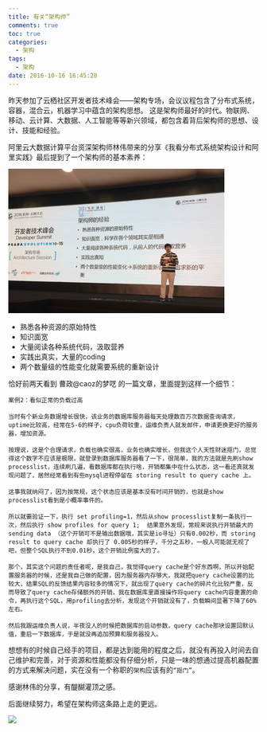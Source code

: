 ```yaml
---
title: 有关“架构师”
comments: true
toc: true
categories:
  - 架构
tags:
  - 架构
date: 2016-10-16 16:45:28
---
```

昨天参加了云栖社区开发者技术峰会——架构专场，会议议程包含了分布式系统，容器，混合云，机器学习中蕴含的架构思想。
这是架构师最好的时代。物联网、移动、云计算、大数据、人工智能等等新兴领域，都包含着背后架构师的思想、设计、技能和经验。
<!-- more -->
阿里云大数据计算平台资深架构师林伟带来的分享《我看分布式系统架构设计和阿里实践》最后提到了一个架构师的基本素养：

![](/image/2016-10-16-16-27-57.png)
* 熟悉各种资源的原始特性
* 知识面宽
* 大量阅读各种系统代码，汲取营养
* 实践出真实，大量的coding
* 两个数量级的性能变化就需要系统的重新设计

恰好前两天看到 曹政@caoz的梦呓 的一篇文章，里面提到这样一个细节：
```
案例2：看似正常的负载过高

当时有个新业务数据增长很快，该业务的数据库服务器每天处理数百万次数据查询请求，uptime比较高，经常在5-6的样子，cpu负荷较重，运维负责人就发邮件，申请更换更好的服务器，增加资源。

按理说，这是个合理请求，负载也确实很高，业务也确实增长，但我这个人天性财迷抠门，总觉得这个数字不应该是极限，就登录到数据库服务器看了一下，很简单，我的方法就是先刷show processlist，连续刷几遍，看数据库都在执行啥，开销都集中在什么状态，这一看还真就发现问题了，居然经常看到有些mysql进程停留在 storing result to query cache 上。

这事我就纳闷了，因为按常规，这个状态应该是基本没有时间开销的，也就是show processlist看到是小概率事件的。

所以就要验证一下，执行 set profiling=1，然后从show processlist复制一条执行一次，然后执行 show profiles for query 1;  结果意外发现，常规来说执行开销最大的sending data （这个开销可不是输出数据哦，其实是io寻址）只有0.002秒，而 storing result to query cache 却执行了 0.005秒的样子，千分之五秒，一般人可能就无视了吧，但整个SQL执行不到0.01秒，这个开销比例蛮大的了。

那个，其实这个问题的责任者呢，是我自己，我觉得query cache是个好东西啊，所以开始配置服务器的时候，还是我自己做的配置，因为服务器内存够大，我就把query cache设置的比较大，结果SQL的反馈结果内容较多的情况下，就出现了query cache的碎片化比较严重，反而导致了query cache存储额外的开销，我在数据库里直接操作将query cache内容重置的命令，再执行这个SQL，用profiling去分析，发现这个开销就没有了，负载瞬间显著下降了60%左右。

然后我跟运维负责人说，半夜没人的时候把数据库的启动参数，query cache那块设置回默认值，重启一下数据库，于是就没再追加预算和服务器投入。
```

想想有的时候自己经手的项目，都是达到能用的程度之后，就没有再投入时间去自己维护和完善，对于资源和性能都没有仔细分析，只是一味的想通过提高机器配置的方式来解决问题，实在没有一个称职的`架构`应该有的`“抠门”`。

感谢林伟的分享，有醍醐灌顶之感。

后面继续努力，希望在架构师这条路上走的更远。

![](/image/2016-10-16-16-39-50.jpg)







